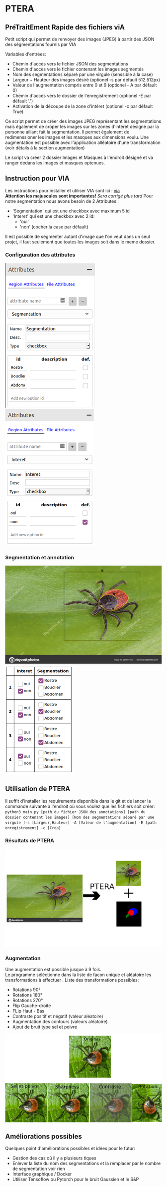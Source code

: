 # PTERA
## PréTraitEment Rapide des fichiers viA

Petit script qui permet de renvoyer des images (JPEG) à partir des JSON des ségmentations fournis par VIA  

Variables d'entrées:  
* Chemin d'accès vers le fichier JSON des segmentations
* Chemin d'accès vers le fichier contenant les images segmentés
* Nom des segmentations séparé par une virgule (senssible à la case)
* Largeur + Hauteur des images désiré (optionel -s par défault 512.512px)
* Valeur de l'augmentation compris entre 0 et 9 (optionel - A par défault 0)
* Chemin d'accès vers le dossier de l'enregistrement (optionel -E par défault '.')
* Activation de la découpe de la zone d'intéret (optionel -c par défault True)  
  
Ce script permet de créer des images JPEG représentant les segmentations mais également de croper les images sur les zones d'intéret désigné par la personne aillant fait la segmentation. Il permet également de redimenssioner les images et les masques aux dimensions voulu.
Une augmentation est possible avec l'application alléatoire d'une transformation (voir détails à la section augmentation)

Le script va créer 2 dossier Images et Masques à l'endroit désigné et va ranger dedans les images et masques optenues.  

## Instruction pour VIA  

Les instructions pour installer et utiliser VIA sont ici : [via](https://www.robots.ox.ac.uk/~vgg/software/via/)  
**Attention les majuscules sont importantes!** *Sera corrigé plus tard*
Pour notre segmentation nous avons besoin de 2 Attributes :
* 'Segmentation' qui est une checkbox avec maximum 5 id
* 'Interet' qui est une checkbox avec 2 id:
  * 'oui'
  * 'non' (cocher la case par défault)  

Il est possible de segmenter autant d'image que l'on veut dans un seul projet, il faut seulement que toutes les images soit dans le meme dossier.

### Configuration des attributes 

![Image pour l'attribute Segmentation](https://github.com/YFrendo/ptera/blob/main/images_readme/Segmentation.png?raw=true)
![Image pour l'attribute Interet](https://github.com/YFrendo/ptera/blob/main/images_readme/Interet.png?raw=true)  

### Segmentation et annotation  

![Segmentation](https://github.com/YFrendo/ptera/blob/main/images_readme/Image_segmente.png?raw=true)
![Annotations](https://github.com/YFrendo/ptera/blob/main/images_readme/Annotations.png?raw=true)  

## Utilisation de PTERA  

Il suffit d'installer les requirements disponible dans le git et de lancer la commande suivante à l'endroit où vous voulez que les fichiers soit créer:  
`python3 main.py [path du fichier JSON des annotations] [path du dossier contenant les images] [Nom des segmentations séparé par une virgule ]-s [Largeur,Hauteur] -A [Valeur de l'augmentation] -E [path enregistrement] -c [Crop]`

### Résultats de PTERA

![Image pour l'attribute Region](https://github.com/YFrendo/ptera/blob/main/images_readme/Resultat_ptera.png?raw=true)

### Augmentation

Une augmentation est possible jusque à 9 fois.  
Le programme séléctionne dans la liste de facon unique et aléatoire les transformations à effectuer  .
Liste des transformations possibles:
* Rotations 90°
* Rotations 180°
* Rotations 270°
* Flip Gauche-droite
* FLip Haut - Bas
* Contraste positif et négatif (valeur aléatoire)
* Augmentation des contours (valeurs aléatoire)
* Ajout de bruit type sel et poivre  

![Image pour l'augmentation](https://github.com/YFrendo/ptera/blob/main/images_readme/Transformation.png?raw=true)


## Améliorations possibles

Quelques point d'améliorations possibles et idées pour le futur:
* Gestion des cas où il y a plusieurs tiques 
* Enlever la liste du nom des segmentations et la remplacer par le nombre de segmentation voir rien
* Interface graphique / Docker
* Utiliser Tensoflow ou Pytorch pour le bruit Gaussien et le S&P
